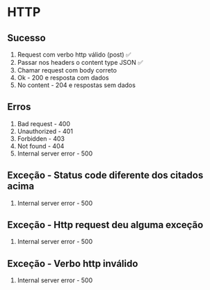 # HTTP

## Sucesso 
1. Request com verbo http válido (post) ✅
2. Passar nos headers o content type JSON ✅
3. Chamar request com body correto
4. Ok - 200 e resposta com dados
5. No content - 204 e respostas sem dados

## Erros
1. Bad request - 400
2. Unauthorized - 401
3. Forbidden - 403
4. Not found - 404
5. Internal server error - 500

## Exceção - Status code diferente dos citados acima
1. Internal server error - 500


## Exceção - Http request deu alguma exceção
1. Internal server error - 500

## Exceção - Verbo http inválido
1. Internal server error - 500